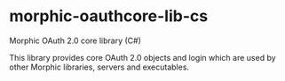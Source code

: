 # morphic-oauthcore-lib-cs
Morphic OAuth 2.0 core library (C#)

This library provides core OAuth 2.0 objects and login which are used by other Morphic libraries, servers and executables.